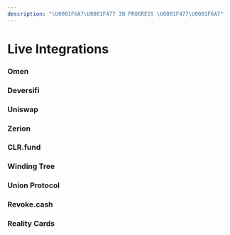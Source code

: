 ```yaml
---
description: "\U0001F6A7\U0001F477 IN PROGRESS \U0001F477\U0001F6A7"
---
```


# Live Integrations

### Omen

### Deversifi

### Uniswap

### Zerion

### CLR.fund

### Winding Tree

### Union Protocol

### Revoke.cash

### Reality Cards



